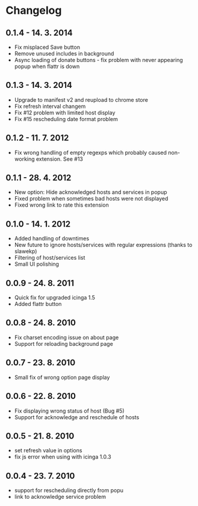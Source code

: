 Changelog
=========

0.1.4 - 14. 3. 2014
-------------------
  * Fix misplaced Save button
  * Remove unused includes in background
  * Async loading of donate buttons - fix problem with never appearing popup when flattr is down

0.1.3 - 14. 3. 2014
-------------------
  * Upgrade to manifest v2 and reupload to chrome store
  * Fix refresh interval changem
  * Fix #12 problem with limited host display
  * Fix #15 rescheduling date format problem

0.1.2 - 11. 7. 2012
-------------------
  * Fix wrong handling of empty regexps which probably caused non-working extension. See #13

0.1.1 - 28. 4. 2012
-------------------
  * New option: Hide acknowledged hosts and services in popup
  * Fixed problem when sometimes bad hosts were not displayed
  * Fixed wrong link to rate this extension

0.1.0 - 14. 1. 2012
-------------------
  * Added handling of downtimes
  * New future to ignore hosts/services with regular expressions (thanks to slawekp)
  * Filtering of host/services list
  * Small UI polishing

0.0.9 - 24. 8. 2011
-------------------
  * Quick fix for upgraded icinga 1.5
  * Added flattr button

0.0.8 - 24. 8. 2010
-------------------
  * Fix charset encoding issue on about page
  * Support for reloading background page

0.0.7 - 23. 8. 2010
-------------------
  * Small fix of wrong option page display

0.0.6 - 22. 8. 2010
-------------------
  * Fix displaying wrong status of host (Bug #5)
  * Support for acknowledge and reschedule of hosts

0.0.5 - 21. 8. 2010
-------------------
  * set refresh value in options
  * fix js error when using with icinga 1.0.3

0.0.4 - 23. 7. 2010
-------------------
  * support for rescheduling directly from popu
  * link to acknowledge service problem

